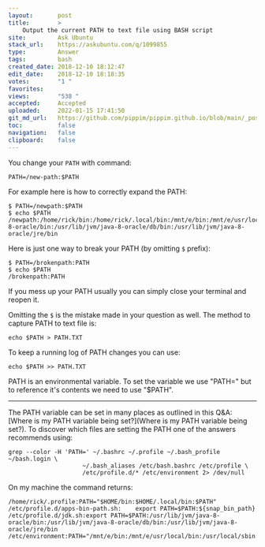 ```yaml
---
layout:       post
title:        >
    Output the current PATH to text file using BASH script
site:         Ask Ubuntu
stack_url:    https://askubuntu.com/q/1099855
type:         Answer
tags:         bash
created_date: 2018-12-10 18:12:47
edit_date:    2018-12-10 18:18:35
votes:        "1 "
favorites:    
views:        "538 "
accepted:     Accepted
uploaded:     2022-01-15 17:41:50
git_md_url:   https://github.com/pippim/pippim.github.io/blob/main/_posts/2018/2018-12-10-Output-the-current-PATH-to-text-file-using-BASH-script.md
toc:          false
navigation:   false
clipboard:    false
---
```


You change your `PATH` with command:

``` 
PATH=/new-path:$PATH
```

For example here is how to correctly expand the PATH:

``` 
$ PATH=/newpath:$PATH
$ echo $PATH
/newpath:/home/rick/bin:/home/rick/.local/bin:/mnt/e/bin:/mnt/e/usr/local/bin:/usr/local/sbin:/usr/local/bin:/usr/sbin:/usr/bin:/sbin:/bin:/usr/games:/usr/local/games:/snap/bin:/usr/lib/jvm/java-8-oracle/bin:/usr/lib/jvm/java-8-oracle/db/bin:/usr/lib/jvm/java-8-oracle/jre/bin
```

Here is just one way to break your PATH (by omitting `$` prefix):

``` 
$ PATH=/brokenpath:PATH
$ echo $PATH
/brokenpath:PATH
```

If you mess up your PATH usually you can simply close your terminal and reopen it.

Omitting the `$` is the mistake made in your question as well. The method to capture PATH to text file is:

``` 
echo $PATH > PATH.TXT
```

To keep a running log of PATH changes you can use:

``` 
echo $PATH >> PATH.TXT
```

PATH is an environmental variable. To set the variable we use "PATH=" but to reference it's contents we need to use "$PATH".


----------


The PATH variable can be set in many places as outlined in this Q&A: [Where is my PATH variable being set?](Where is my PATH variable being set?). To discover which files are setting the PATH one of the answers recommends using:

``` 
grep --color -H 'PATH=' ~/.bashrc ~/.profile ~/.bash_profile ~/bash.login \
                     ~/.bash_aliases /etc/bash.bashrc /etc/profile \
                     /etc/profile.d/* /etc/environment 2> /dev/null
```

On my machine the command returns:

``` 
/home/rick/.profile:PATH="$HOME/bin:$HOME/.local/bin:$PATH"
/etc/profile.d/apps-bin-path.sh:    export PATH=$PATH:${snap_bin_path}
/etc/profile.d/jdk.sh:export PATH=$PATH:/usr/lib/jvm/java-8-oracle/bin:/usr/lib/jvm/java-8-oracle/db/bin:/usr/lib/jvm/java-8-oracle/jre/bin
/etc/environment:PATH="/mnt/e/bin:/mnt/e/usr/local/bin:/usr/local/sbin:/usr/local/bin:/usr/sbin:/usr/bin:/sbin:/bin:/usr/games:/usr/local/games"
```

